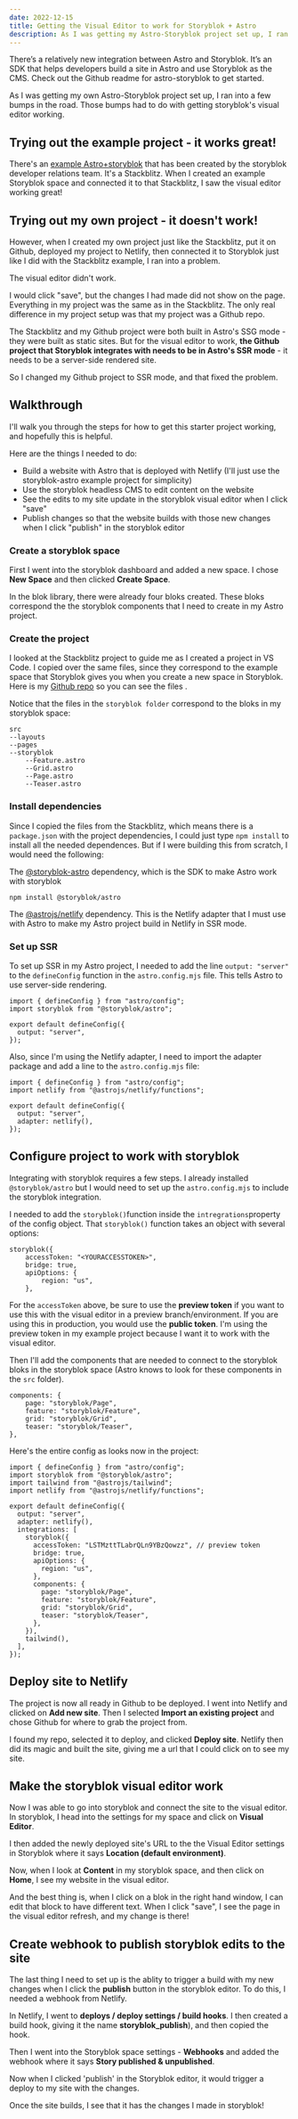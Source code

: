 ```yaml
---
date: 2022-12-15
title: Getting the Visual Editor to work for Storyblok + Astro
description: As I was getting my Astro-Storyblok project set up, I ran into a few bumps in the road with storyblok's visual editor.
---
```


There’s a relatively new integration between Astro and Storyblok. It’s an SDK that helps developers build a site in Astro and use Storyblok as the CMS. Check out the Github readme for astro-storyblok to get started.

As I was getting my own Astro-Storyblok project set up, I ran into a few bumps in the road. Those bumps had to do with getting storyblok's visual editor working.

## Trying out the example project - it works great!

There's an [example Astro+storyblok](https://stackblitz.com/edit/astro-sdk-demo?file=package.json) that has been created by the storyblok developer relations team. It's a Stackblitz. When I created an example Storyblok space and connected it to that Stackblitz, I saw the visual editor working great!

## Trying out my own project - it doesn't work!

However, when I created my own project just like the Stackblitz, put it on Github, deployed my project to Netlify, then connected it to Storyblok just like I did with the Stackblitz example, I ran into a problem.

The visual editor didn't work.

I would click "save", but the changes I had made did not show on the page. Everything in my project was the same as in the Stackblitz. The only real difference in my project setup was that my project was a Github repo.

The Stackblitz and my Github project were both built in Astro's SSG mode - they were built as static sites. But for the visual editor to work, **the Github project that Storyblok integrates with needs to be in Astro's SSR mode** - it needs to be a server-side rendered site.

So I changed my Github project to SSR mode, and that fixed the problem.

## Walkthrough

I'll walk you through the steps for how to get this starter project working, and hopefully this is helpful.

Here are the things I needed to do:

- Build a website with Astro that is deployed with Netlify (I'll just use the storyblok-astro example project for simplicity)
- Use the storyblok headless CMS to edit content on the website
- See the edits to my site update in the storyblok visual editor when I click "save"
- Publish changes so that the website builds with those new changes when I click "publish" in the storyblok editor

### Create a storyblok space

First I went into the storyblok dashboard and added a new space. I chose **New Space** and then clicked **Create Space**.

In the blok library, there were already four bloks created. These bloks correspond the the storyblok components that I need to create in my Astro project.

### Create the project

I looked at the Stackblitz project to guide me as I created a project in VS Code. I copied over the same files, since they correspond to the example space that Storyblok gives you when you create a new space in Storyblok. Here is my [Github repo](https://github.com/SandraRodgers/astro-storyblok-example) so you can see the files .

Notice that the files in the `storyblok folder` correspond to the bloks in my storyblok space:

```
src
--layouts
--pages
--storyblok
	--Feature.astro
	--Grid.astro
	--Page.astro
	--Teaser.astro
```

### Install dependencies

Since I copied the files from the Stackblitz, which means there is a `package.json` with the project dependencies, I could just type `npm install` to install all the needed dependences. But if I were building this from scratch, I would need the following:

The [@storyblok-astro](https://github.com/storyblok/storyblok-astro) dependency, which is the SDK to make Astro work with storyblok

```
npm install @storyblok/astro
```

The [@astrojs/netlify](https://github.com/withastro/astro/tree/main/packages/integrations/netlify/) dependency. This is the Netlify adapter that I must use with Astro to make my Astro project build in Netlify in SSR mode.

### Set up SSR

To set up SSR in my Astro project, I needed to add the line `output: "server"` to the `defineConfig` function in the `astro.config.mjs` file. This tells Astro to use server-side rendering.

```
import { defineConfig } from "astro/config";
import storyblok from "@storyblok/astro";

export default defineConfig({
  output: "server",
});
```

Also, since I'm using the Netlify adapter, I need to import the adapter package and add a line to the `astro.config.mjs` file:

```
import { defineConfig } from "astro/config";
import netlify from "@astrojs/netlify/functions";

export default defineConfig({
  output: "server",
  adapter: netlify(),
});
```

## Configure project to work with storyblok

Integrating with storyblok requires a few steps. I already installed `@storyblok/astro` but I would need to set up the `astro.config.mjs` to include the storyblok integration.

I needed to add the `storyblok()`function inside the `intregrations`property of the config object. That `storyblok()` function takes an object with several options:

```
storyblok({
	accessToken: "<YOURACCESSTOKEN>",
	bridge: true,
	apiOptions: {
		region: "us",
	},
```

For the `accessToken` above, be sure to use the **preview token** if you want to use this with the visual editor in a preview branch/environment. If you are using this in production, you would use the **public token**. I'm using the preview token in my example project because I want it to work with the visual editor.

Then I'll add the components that are needed to connect to the storyblok bloks in the storyblok space (Astro knows to look for these components in the `src` folder).

```
components: {
	page: "storyblok/Page",
	feature: "storyblok/Feature",
	grid: "storyblok/Grid",
	teaser: "storyblok/Teaser",
},
```

Here's the entire config as looks now in the project:

```
import { defineConfig } from "astro/config";
import storyblok from "@storyblok/astro";
import tailwind from "@astrojs/tailwind";
import netlify from "@astrojs/netlify/functions";

export default defineConfig({
  output: "server",
  adapter: netlify(),
  integrations: [
    storyblok({
      accessToken: "LSTMzttTLabrQLn9YBzQowzz", // preview token
      bridge: true,
      apiOptions: {
        region: "us",
      },
      components: {
        page: "storyblok/Page",
        feature: "storyblok/Feature",
        grid: "storyblok/Grid",
        teaser: "storyblok/Teaser",
      },
    }),
    tailwind(),
  ],
});
```

## Deploy site to Netlify

The project is now all ready in Github to be deployed. I went into Netlify and clicked on **Add new site**. Then I selected **Import an existing project** and chose Github for where to grab the project from.

I found my repo, selected it to deploy, and clicked **Deploy site**. Netlify then did its magic and built the site, giving me a url that I could click on to see my site.

## Make the storyblok visual editor work

Now I was able to go into storyblok and connect the site to the visual editor. In storyblok, I head into the settings for my space and click on **Visual Editor**.

I then added the newly deployed site's URL to the the Visual Editor settings in Storyblok where it says **Location (default environment)**.

Now, when I look at **Content** in my storyblok space, and then click on **Home**, I see my website in the visual editor.

And the best thing is, when I click on a blok in the right hand window, I can edit that block to have different text. When I click "save", I see the page in the visual editor refresh, and my change is there!

## Create webhook to publish storyblok edits to the site

The last thing I need to set up is the ablity to trigger a build with my new changes when I click the **publish** button in the storyblok editor. To do this, I needed a webhook from Netlify.

In Netlify, I went to **deploys / deploy settings / build hooks**. I then created a build hook, giving it the name **storyblok_publish**), and then copied the hook.

Then I went into the Storyblok space settings - **Webhooks** and added the webhook where it says **Story published & unpublished**.

Now when I clicked 'publish' in the Storyblok editor, it would trigger a deploy to my site with the changes.

Once the site builds, I see that it has the changes I made in storyblok!
